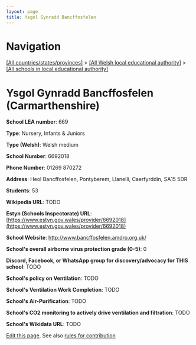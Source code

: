 ```yaml
---
layout: page
title: Ysgol Gynradd Bancffosfelen
---
```

# Navigation

[[All countries/states/provinces]](../../..) > [[All Welsh local educational authority]](../..) > [[All schools in local educational authority]](..)

# Ysgol Gynradd Bancffosfelen (Carmarthenshire)

**School LEA number**: 669

**Type**: Nursery, Infants & Juniors

**Type (Welsh)**: Welsh medium

**School Number**: 6692018

**Phone Number**: 01269 870272

**Address**: Heol Bancffosfelen, Pontyberem, Llanelli, Caerfyrddin, SA15 5DR

**Students**: 53

**Wikipedia URL**: TODO

**Estyn (Schools Inspectorate) URL**: [https://www.estyn.gov.wales/provider/6692018](https://www.estyn.gov.wales/provider/6692018)

**School Website**: http://www.bancffosfelen.amdro.org.uk/

**School's overall airborne virus protection grade (0-5)**: 0

**Discord, Facebook, or WhatsApp group for discovery/advocacy for THIS school**: TODO

**School's policy on Ventilation**: TODO

**School's Ventilation Work Completion**: TODO

**School's Air-Purification**: TODO

**School's CO2 monitoring to actively drive ventilation and filtration**: TODO

**School's Wikidata URL**: TODO




[Edit this page](https://github.com/ventilate-schools/Wales/edit/prif/./Carmarthenshire/Ysgol_Gynradd_Bancffosfelen.md). See also [rules for contribution](../../../contribution-rules/)